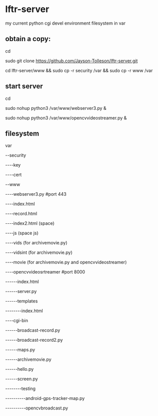 # lftr-server
my current python cgi devel environment
filesystem in var

## obtain a copy:

cd

sudo git clone https://github.com/Jayson-Tolleson/lftr-server.git

cd lftr-server/www && sudo cp -r security /var && sudo cp -r www /var

## start server

cd

sudo nohup python3 /var/www/webserver3.py &

sudo nohup python3 /var/www/opencvvideostreamer.py &

## filesystem
var

--security

----key

----cert

--www

----webserver3.py #port 443

----index.html

----record.html

----index2.html (space)

----js (space js)

----vids (for archivemovie.py)

----vidsint (for archivemovie.py)

----movie (for archivemovie.py and opencvvideostreamer)

----opencvvideosrtreamer #port 8000

------index.html

------server.py

------templates

--------index.html

----cgi-bin

------broadcast-record.py

------broadcast-record2.py

------maps.py

------archivemovie.py

------hello.py

------screen.py

--------testing

----------android-gps-tracker-map.py

----------opencvbroadcast.py
